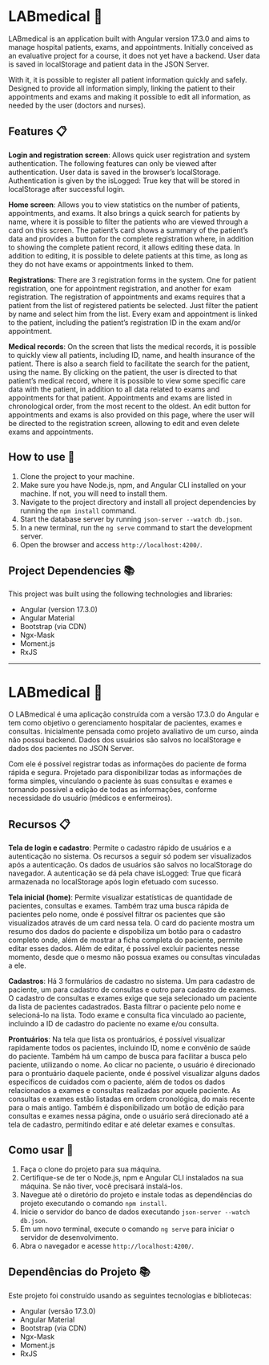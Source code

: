 # LABmedical :hospital:

LABmedical is an application built with Angular version 17.3.0 and aims to manage hospital patients, exams, and appointments. Initially conceived as an evaluative project for a course, it does not yet have a backend. User data is saved in localStorage and patient data in the JSON Server.

With it, it is possible to register all patient information quickly and safely. Designed to provide all information simply, linking the patient to their appointments and exams and making it possible to edit all information, as needed by the user (doctors and nurses).

## Features :clipboard:

**Login and registration screen**: Allows quick user registration and system authentication. The following features can only be viewed after authentication. User data is saved in the browser’s localStorage. Authentication is given by the isLogged: True key that will be stored in localStorage after successful login.  

**Home screen**: Allows you to view statistics on the number of patients, appointments, and exams. It also brings a quick search for patients by name, where it is possible to filter the patients who are viewed through a card on this screen. The patient’s card shows a summary of the patient’s data and provides a button for the complete registration where, in addition to showing the complete patient record, it allows editing these data. In addition to editing, it is possible to delete patients at this time, as long as they do not have exams or appointments linked to them.  

**Registrations**: There are 3 registration forms in the system. One for patient registration, one for appointment registration, and another for exam registration. The registration of appointments and exams requires that a patient from the list of registered patients be selected. Just filter the patient by name and select him from the list. Every exam and appointment is linked to the patient, including the patient’s registration ID in the exam and/or appointment.  

**Medical records**: On the screen that lists the medical records, it is possible to quickly view all patients, including ID, name, and health insurance of the patient. There is also a search field to facilitate the search for the patient, using the name. By clicking on the patient, the user is directed to that patient’s medical record, where it is possible to view some specific care data with the patient, in addition to all data related to exams and appointments for that patient. Appointments and exams are listed in chronological order, from the most recent to the oldest. An edit button for appointments and exams is also provided on this page, where the user will be directed to the registration screen, allowing to edit and even delete exams and appointments.

## How to use :mag_right:

1. Clone the project to your machine.
2. Make sure you have Node.js, npm, and Angular CLI installed on your machine. If not, you will need to install them.
3. Navigate to the project directory and install all project dependencies by running the `npm install` command.
4. Start the database server by running `json-server --watch db.json`.
5. In a new terminal, run the `ng serve` command to start the development server.
6. Open the browser and access `http://localhost:4200/`.

## Project Dependencies :books:

This project was built using the following technologies and libraries:

- Angular (version 17.3.0)
- Angular Material
- Bootstrap (via CDN)
- Ngx-Mask
- Moment.js
- RxJS

- - - - - - - - - - - - - - - - - - -

# LABmedical :hospital:

O LABmedical é uma aplicação construída com a versão 17.3.0 do Angular e tem como objetivo o gerenciamento hospitalar de pacientes, exames e consultas. 
Inicialmente pensada como projeto avaliativo de um curso, ainda não possui backend. Dados dos usuários são salvos no localStorage e dados dos pacientes no JSON Server.

Com ele é possível registrar todas as informações do paciente de forma rápida e segura. 
Projetado para disponibilizar todas as informações de forma simples, vinculando o paciente às suas consultas e exames e tornando possível a edição de todas as informações, conforme necessidade do usuário (médicos e enfermeiros).

## Recursos :clipboard:

**Tela de login e cadastro**: Permite o cadastro rápido de usuários e a autenticação no sistema. Os recursos a seguir só podem ser visualizados após a autenticação. Os dados de usuários são salvos no localStorage do navegador. A autenticação se dá pela chave isLogged: True que ficará armazenada no localStorage após login efetuado com sucesso.  

**Tela inicial (home)**: Permite visualizar estatísticas de quantidade de pacientes, consultas e exames. Também traz uma busca rápida de pacientes pelo nome, onde é possível filtrar os pacientes que são visualizados através de um card nessa tela. O card do paciente mostra um resumo dos dados do paciente e dispobiliza um botão para o cadastro completo onde, além de mostrar a ficha completa do paciente, permite editar esses dados. Além de editar, é possível excluir pacientes nesse momento, desde que o mesmo não possua exames ou consultas vinculadas a ele.  

**Cadastros**: Há 3 formulários de cadastro no sistema. Um para cadastro de paciente, um para cadastro de consultas e outro para cadastro de exames. O cadastro de consultas e exames exige que seja selecionado um paciente da lista de pacientes cadastrados. Basta filtrar o paciente pelo nome e selecioná-lo na lista. Todo exame e consulta fica vinculado ao paciente, incluindo a ID de cadastro do paciente no exame e/ou consulta.  

**Prontuários**: Na tela que lista os prontuários, é possível visualizar rapidamente todos os pacientes, incluindo ID, nome e convênio de saúde do paciente. Também há um campo de busca para facilitar a busca pelo paciente, utilizando o nome. Ao clicar no paciente, o usuário é direcionado para o prontuário daquele paciente, onde é possível visualizar alguns dados específicos de cuidados com o paciente, além de todos os dados relacionados a exames e consultas realizadas por aquele paciente. As consultas e exames estão listadas em ordem cronológica, do mais recente para o mais antigo. Também é disponibilizado um botão de edição para consultas e exames nessa página, onde o usuário será direcionado até a tela de cadastro, permitindo editar e até deletar exames e consultas.

## Como usar :mag_right:

1. Faça o clone do projeto para sua máquina.
2. Certifique-se de ter o Node.js, npm e Angular CLI instalados na sua máquina. Se não tiver, você precisará instalá-los.
3. Navegue até o diretório do projeto e instale todas as dependências do projeto executando o comando `npm install`.
4. Inicie o servidor do banco de dados executando `json-server --watch db.json`.
5. Em um novo terminal, execute o comando `ng serve` para iniciar o servidor de desenvolvimento.
6. Abra o navegador e acesse `http://localhost:4200/`.

## Dependências do Projeto :books:

Este projeto foi construído usando as seguintes tecnologias e bibliotecas:

- Angular (versão 17.3.0)
- Angular Material
- Bootstrap (via CDN)
- Ngx-Mask
- Moment.js
- RxJS


